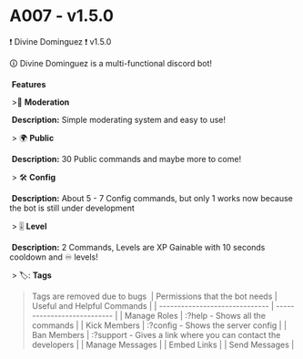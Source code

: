 # A007 - v1.5.0
❗ Divine Dominguez ❗ v1.5.0
​

🛈 Divine Dominguez is a multi-functional discord bot!

​
**Features**

​
&gt;🔨 __**Moderation**__

​
**Description:** Simple moderating system and easy to use!

​
&gt; 🌍 __**Public**__

​
**Description:** 30 Public commands and maybe more to come!

​
&gt; 🛠️ __**Config**__

​
**Description:** About 5 - 7 Config commands, but only 1 works now because the bot is still under development

​
&gt; 🎚️ __**Level**__

​
**Description:** 2 Commands, Levels are XP Gainable with 10 seconds cooldown and ♾️ levels! 

​
&gt; 🏷️: __**Tags**__
​
> Tags are removed due to bugs 
​
| Permissions that the bot needs  | Useful and Helpful Commands | 
| ------------------------------  | --------------------------- |
| Manage Roles                    | :?help - Shows all the commands  |
| Kick Members                    | :?config - Shows the server config |
| Ban Members                     | :?support - Gives a link where you can contact the developers |
| Manage Messages |
| Embed Links | 
| Send Messages | 
